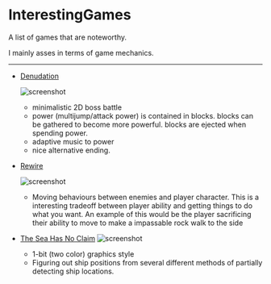 InterestingGames
================

A list of games that are noteworthy.

I mainly asses in terms of game mechanics.


-----------------------------------

* [Denudation](https://dl.dropboxusercontent.com/u/5333420/denudation.html)
    
    ![screenshot](http://www.ludumdare.com/compo/wp-content/compo2/342546/2460-shot4.png)
    + minimalistic 2D boss battle
    + power (multijump/attack power) is contained in blocks. blocks can be gathered to become more powerful. blocks are ejected when spending power.
    + adaptive music to power
    + nice alternative ending.
    


* [Rewire](http://drilltail.com/downloads/Rewire.swf)
   
   ![screenshot](http://www.ludumdare.com/compo/wp-content/compo2/342546/23253-shot0.png)
   + Moving behaviours between enemies and player character.
     This is a interesting tradeoff between player ability and getting things to do what you want. 
     An example of this would be the player sacrificing their ability to move to make a impassable rock walk to the side


* [The Sea Has No Claim](http://dukope.com/play.php?g=sea)
    ![screenshot](http://www.ludumdare.com/compo/wp-content/compo2/342546/11080-shot2.png)
    + 1-bit (two color) graphics style
    + Figuring out ship positions from several different methods of partially detecting ship locations.
